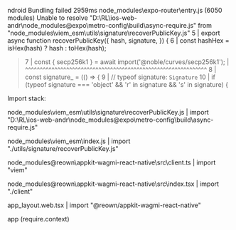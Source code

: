 ndroid Bundling failed 2959ms node_modules\expo-router\entry.js (6050 modules)
Unable to resolve "D:\RL\ios-web-andr\node_modules\@expo\metro-config\build\async-require.js" from "node_modules\viem\_esm\utils\signature\recoverPublicKey.js"
   5 | export async function recoverPublicKey({ hash, signature, }) {
   6 |     const hashHex = isHex(hash) ? hash : toHex(hash);
>  7 |     const { secp256k1 } = await import('@noble/curves/secp256k1');
     |     ^^^^^^^^^^^^^^^^^^^^^^^^^^^^^^^^^^^^^^^^^^^^^^^^^^^^^^^^^^^^^^
   8 |     const signature_ = (() => {
   9 |         // typeof signature: `Signature`
  10 |         if (typeof signature === 'object' && 'r' in signature && 's' in signature) {

Import stack:

 node_modules\viem\_esm\utils\signature\recoverPublicKey.js
 | import "D:\RL\ios-web-andr\node_modules\@expo\metro-config\build\async-require.js"

 node_modules\viem\_esm\index.js
 | import "./utils/signature/recoverPublicKey.js"

 node_modules\@reown\appkit-wagmi-react-native\src\client.ts
 | import "viem"

 node_modules\@reown\appkit-wagmi-react-native\src\index.tsx
 | import "./client"

 app\_layout.web.tsx
 | import "@reown/appkit-wagmi-react-native"

 app (require.context)